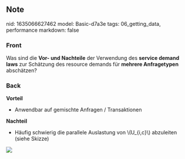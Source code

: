 ## Note
nid: 1635066627462
model: Basic-d7a3e
tags: 06_getting_data, performance
markdown: false

### Front
Was sind die <b>Vor- und Nachteile</b> der Verwendung des
<b>service demand laws</b> zur Schätzung des resource demands für
<b>mehrere Anfragetypen</b> abschätzen?

### Back
<div>
  <strong>Vorteil</strong>
</div>
<ul>
  <li>Anwendbar auf gemischte Anfragen / Transaktionen
</ul>
<div>
  <strong>Nachteil</strong>
</div>
<ul>
  <li>Häufig schwierig die parallele Auslastung von \(U_{i,c}\)
  abzuleiten (siehe Skizze)
</ul>
<div><img src=
paste-f08bae9c64077bc2b2a7bb210c8d657964bf4afd.jpg></div>
